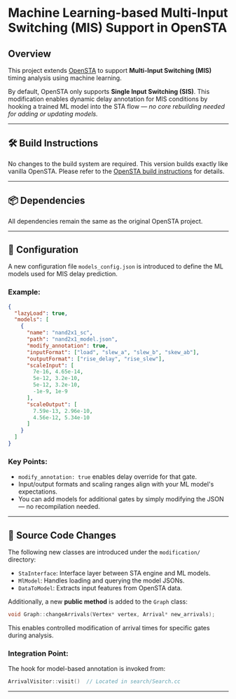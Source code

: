 # Machine Learning-based Multi-Input Switching (MIS) Support in OpenSTA

## Overview

This project extends [OpenSTA](https://github.com/The-OpenROAD-Project/OpenSTA) to support **Multi-Input Switching (MIS)** timing analysis using machine learning. 

By default, OpenSTA only supports **Single Input Switching (SIS)**. This modification enables dynamic delay annotation for MIS conditions by hooking a trained ML model into the STA flow — *no core rebuilding needed for adding or updating models.*

---

## 🛠️ Build Instructions

No changes to the build system are required. This version builds exactly like vanilla OpenSTA. Please refer to the [OpenSTA build instructions](https://github.com/The-OpenROAD-Project/OpenSTA#build-instructions) for details.

---

## 📦 Dependencies

All dependencies remain the same as the original OpenSTA project.

---

## 🔧 Configuration

A new configuration file `models_config.json` is introduced to define the ML models used for MIS delay prediction.

### Example:

```json
{
  "lazyLoad": true,
  "models": [
    {
      "name": "nand2x1_sc",
      "path": "nand2x1_model.json",
      "modify_annotation": true,
      "inputFormat": ["load", "slew_a", "slew_b", "skew_ab"],
      "outputFormat": ["rise_delay", "rise_slew"],
      "scaleInput": [
        7e-16, 4.65e-14,
        5e-12, 3.2e-10,
        5e-12, 3.2e-10,
        -1e-9, 1e-9
      ],
      "scaleOutput": [
        7.59e-13, 2.96e-10,
        4.56e-12, 5.34e-10
      ]
    }
  ]
}
```

### Key Points:
- `modify_annotation: true` enables delay override for that gate.
- Input/output formats and scaling ranges align with your ML model's expectations.
- You can add models for additional gates by simply modifying the JSON — no recompilation needed.

---

## 🧩 Source Code Changes

The following new classes are introduced under the `modification/` directory:

- `StaInterface`: Interface layer between STA engine and ML models.
- `MlModel`: Handles loading and querying the model JSONs.
- `DataToModel`: Extracts input features from OpenSTA data.

Additionally, a new **public method** is added to the `Graph` class:

```cpp
void Graph::changeArrivals(Vertex* vertex, Arrival* new_arrivals);
```

This enables controlled modification of arrival times for specific gates during analysis.

### Integration Point:
The hook for model-based annotation is invoked from:

```cpp
ArrivalVisitor::visit()  // Located in search/Search.cc
```

---




